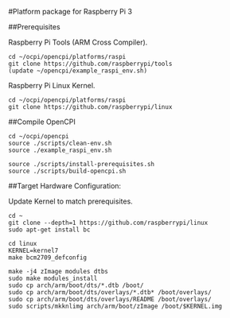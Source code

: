 #Platform package for Raspberry Pi 3

##Prerequisites

Raspberry Pi Tools (ARM Cross Compiler).
	
    cd ~/ocpi/opencpi/platforms/raspi
    git clone https://github.com/raspberrypi/tools
    (update ~/opencpi/example_raspi_env.sh)

Raspberry Pi Linux Kernel.

    cd ~/ocpi/opencpi/platforms/raspi
    git clone https://github.com/raspberrypi/linux

##Compile OpenCPI

    cd ~/ocpi/opencpi 
    source ./scripts/clean-env.sh
    source ./example_raspi_env.sh

    source ./scripts/install-prerequisites.sh
    source ./scripts/build-opencpi.sh

##Target Hardware Configuration:

Update Kernel to match prerequisites.

    cd ~
    git clone --depth=1 https://github.com/raspberrypi/linux
    sudo apt-get install bc

    cd linux
    KERNEL=kernel7
    make bcm2709_defconfig

    make -j4 zImage modules dtbs
    sudo make modules_install
    sudo cp arch/arm/boot/dts/*.dtb /boot/
    sudo cp arch/arm/boot/dts/overlays/*.dtb* /boot/overlays/
    sudo cp arch/arm/boot/dts/overlays/README /boot/overlays/
    sudo scripts/mkknlimg arch/arm/boot/zImage /boot/$KERNEL.img

